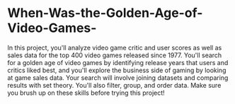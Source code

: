 # When-Was-the-Golden-Age-of-Video-Games-
In this project, you'll analyze video game critic and user scores as well as sales data for the top 400 video games released since 1977. You'll search for a golden age of video games by identifying release years that users and critics liked best, and you'll explore the business side of gaming by looking at game sales data.  Your search will involve joining datasets and comparing results with set theory. You'll also filter, group, and order data. Make sure you brush up on these skills before trying this project!
